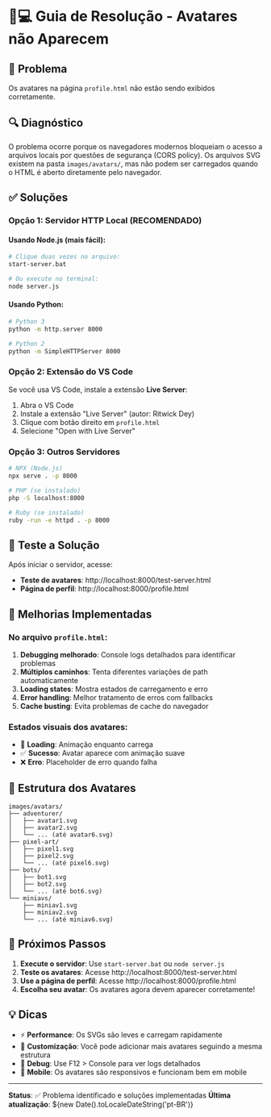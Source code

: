 # 🧑💻 Guia de Resolução - Avatares não Aparecem

## 🎯 Problema
Os avatares na página `profile.html` não estão sendo exibidos corretamente.

## 🔍 Diagnóstico
O problema ocorre porque os navegadores modernos bloqueiam o acesso a arquivos locais por questões de segurança (CORS policy). Os arquivos SVG existem na pasta `images/avatars/`, mas não podem ser carregados quando o HTML é aberto diretamente pelo navegador.

## ✅ Soluções

### Opção 1: Servidor HTTP Local (RECOMENDADO)

#### Usando Node.js (mais fácil):
```bash
# Clique duas vezes no arquivo:
start-server.bat

# Ou execute no terminal:
node server.js
```

#### Usando Python:
```bash
# Python 3
python -m http.server 8000

# Python 2
python -m SimpleHTTPServer 8000
```

### Opção 2: Extensão do VS Code
Se você usa VS Code, instale a extensão **Live Server**:
1. Abra o VS Code
2. Instale a extensão "Live Server" (autor: Ritwick Dey)
3. Clique com botão direito em `profile.html`
4. Selecione "Open with Live Server"

### Opção 3: Outros Servidores
```bash
# NPX (Node.js)
npx serve . -p 8000

# PHP (se instalado)
php -S localhost:8000

# Ruby (se instalado)
ruby -run -e httpd . -p 8000
```

## 🧪 Teste a Solução

Após iniciar o servidor, acesse:
- **Teste de avatares**: http://localhost:8000/test-server.html
- **Página de perfil**: http://localhost:8000/profile.html

## 🔧 Melhorias Implementadas

### No arquivo `profile.html`:
1. **Debugging melhorado**: Console logs detalhados para identificar problemas
2. **Múltiplos caminhos**: Tenta diferentes variações de path automaticamente
3. **Loading states**: Mostra estados de carregamento e erro
4. **Error handling**: Melhor tratamento de erros com fallbacks
5. **Cache busting**: Evita problemas de cache do navegador

### Estados visuais dos avatares:
- 🔄 **Loading**: Animação enquanto carrega
- ✅ **Sucesso**: Avatar aparece com animação suave  
- ❌ **Erro**: Placeholder de erro quando falha

## 📁 Estrutura dos Avatares
```
images/avatars/
├── adventurer/
│   ├── avatar1.svg
│   ├── avatar2.svg
│   └── ... (até avatar6.svg)
├── pixel-art/
│   ├── pixel1.svg
│   ├── pixel2.svg
│   └── ... (até pixel6.svg)
├── bots/
│   ├── bot1.svg
│   ├── bot2.svg
│   └── ... (até bot6.svg)
└── miniavs/
    ├── miniav1.svg
    ├── miniav2.svg
    └── ... (até miniav6.svg)
```

## 🚀 Próximos Passos

1. **Execute o servidor**: Use `start-server.bat` ou `node server.js`
2. **Teste os avatares**: Acesse http://localhost:8000/test-server.html
3. **Use a página de perfil**: Acesse http://localhost:8000/profile.html
4. **Escolha seu avatar**: Os avatares agora devem aparecer corretamente!

## 💡 Dicas

- ⚡ **Performance**: Os SVGs são leves e carregam rapidamente
- 🎨 **Customização**: Você pode adicionar mais avatares seguindo a mesma estrutura
- 🔧 **Debug**: Use F12 > Console para ver logs detalhados
- 📱 **Mobile**: Os avatares são responsivos e funcionam bem em mobile

---

**Status**: ✅ Problema identificado e soluções implementadas
**Última atualização**: ${new Date().toLocaleDateString('pt-BR')}